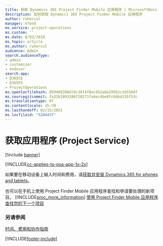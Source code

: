 ```yaml
---
title: 获取 Dynamics 365 Project Finder Mobile 应用程序 | MicrosoftDocs
description: 如何获取 Dynamics 365 Project Finder Mobile 应用程序
author: ruhercul
manager: kfend
ms.service: project-operations
ms.custom: ''
ms.date: 8/03/2018
ms.topic: article
ms.author: ruhercul
audience: Admin
search.audienceType:
- admin
- customizer
- enduser
search.app:
- D365CE
- D365PS
- ProjectOperations
ms.openlocfilehash: 059409398d7dc3074f0ec852a8e295b2c3d5504f
ms.sourcegitcommit: fa32b1893286f20271fa4ec4be8fc68bd135f53c
ms.translationtype: HT
ms.contentlocale: zh-CN
ms.lasthandoff: 02/15/2021
ms.locfileid: "5284437"
---
```

# <a name="get-the-apps-project-service"></a>获取应用程序 (Project Service)

[!include [banner](../includes/psa-now-project-operations.md)]

[!INCLUDE[cc-applies-to-psa-app-1x-2x](../includes/cc-applies-to-psa-app-1x-2x.md)]

如果要在移动设备上输入时间和费用，请[获取并安装 Dynamics 365 for phones and tablets](https://docs.microsoft.com/dynamics365/mobile-app/dynamics-365-phones-tablets-users-guide)。  
  
 也可以在手机上使用 Project Finder Mobile 应用程序查找和申请要处理的新项目。 [!INCLUDE[proc_more_information](../includes/proc-more-information.md)] [使用 Project Finder Mobile 应用程序查找您的下一个项目](../psa/find-next-project-finder-mobile-app.md) 
  
### <a name="see-also"></a>另请参阅  
 [时间、费用和协作指南](../psa/time-expense-collaboration-guide.md)


[!INCLUDE[footer-include](../includes/footer-banner.md)]